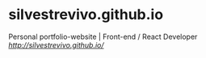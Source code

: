 # silvestrevivo.github.io

Personal portfolio-website | Front-end / React Developer _http://silvestrevivo.github.io/_
